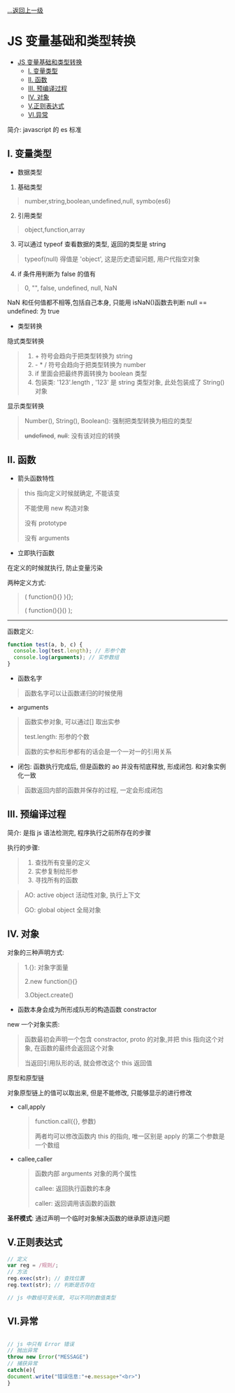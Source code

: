 [...返回上一级](../)

# JS 变量基础和类型转换

- [JS 变量基础和类型转换](#js-变量基础和类型转换)
  - [I. 变量类型](#i-变量类型)
  - [II. 函数](#ii-函数)
  - [III. 预编译过程](#iii-预编译过程)
  - [IV. 对象](#iv-对象)
  - [V.正则表达式](#v正则表达式)
  - [VI.异常](#vi异常)

简介: javascript 的 es 标准

## I. 变量类型

- 数据类型

1. 基础类型

> number,string,boolean,undefined,null, symbo(es6)

2. 引用类型

> object,function,array

3. 可以通过 typeof 查看数据的类型, 返回的类型是 string

> typeof(null) 得值是 'object', 这是历史遗留问题, 用户代指空对象

4. if 条件用判断为 false 的值有

> 0, "", false, undefined, null, NaN

NaN 和任何值都不相等,包括自己本身, 只能用 isNaN()函数去判断
null == undefined: 为 true

- 类型转换

隐式类型转换

> 1. \+ 符号会趋向于把类型转换为 string
> 2. \- \* / 符号会趋向于把类型转换为 number
> 3. if 里面会把最终界面转换为 boolean 类型
> 4. 包装类: '123'.length , '123' 是 string 类型对象, 此处包装成了 String()对象

显示类型转换

> Number(), String(), Boolean(): 强制把类型转换为相应的类型
>
> ~~undefined~~, ~~null~~: 没有该对应的转换

## II. 函数

- 箭头函数特性

> this 指向定义时候就确定, 不能该变
>
> 不能使用 new 构造对象
>
> 没有 prototype
>
> 没有 arguments

- 立即执行函数

在定义的时候就执行, 防止变量污染

两种定义方式:

> ( function(){} ){};
>
> ( function(){}() );

---

函数定义:

```js
function test(a, b, c) {
  console.log(test.length); // 形参个数
  console.log(arguments); // 实参数组
}
```

- 函数名字

> 函数名字可以让函数递归的时候使用

- arguments

> 函数实参对象, 可以通过[] 取出实参
>
> test.length: 形参的个数
>
> 函数的实参和形参都有的话会是一个一对一的引用关系

- 闭包: 函数执行完成后, 但是函数的 ao 并没有彻底释放, 形成闭包. 和对象实例化一致

> 函数返回内部的函数并保存的过程, 一定会形成闭包

## III. 预编译过程

简介: 是指 js 语法检测完, 程序执行之前所存在的步骤

执行的步骤:

> 1. 查找所有变量的定义
> 2. 实参复制给形参
> 3. 寻找所有的函数

> AO: active object 活动性对象, 执行上下文
>
> GO: global object 全局对象

## IV. 对象

对象的三种声明方式:

> 1.{}: 对象字面量
>
> 2.new function(){}
>
> 3.Object.create()

- 函数本身会成为所形成队形的构造函数 constractor

new 一个对象实质:

> 函数最初会声明一个包含 constractor, proto 的对象,并把 this 指向这个对象, 在函数的最终会返回这个对象
>
> 当返回引用队形的话, 就会修改这个 this 返回值

原型和原型链

对象原型链上的值可以取出来, 但是不能修改, 只能够显示的进行修改

- call,apply

  > function.call({}, 参数)
  >
  > 两者均可以修改函数内 this 的指向, 唯一区别是 apply 的第二个参数是一个数组

- callee,caller

  > 函数内部 arguments 对象的两个属性
  >
  > callee: 返回执行函数的本身
  >
  > caller: 返回调用该函数的函数

**圣杯模式**: 通过声明一个临时对象解决函数的继承原谅连问题

## V.正则表达式

```js
// 定义
var reg = /规则/;
// 方法
reg.exec(str); // 查找位置
reg.text(str); // 判断是否存在

// js 中数组可变长度, 可以不同的数值类型
```

## VI.异常

```js

// js 中只有 Error 错误
// 抛出异常
throw new Error("MESSAGE")
// 捕获异常
catch(e){
document.write("错误信息:"+e.message+"<br>")
}
```
